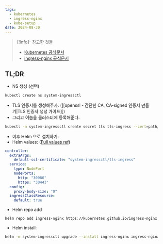 ```yaml
---
tags:
  - kubernetes
  - ingress-nginx
  - kube-setup
date: 2024-08-30
---
```

> [!info]- 참고한 것들
> - [Kubernetes 공식문서](https://kubernetes.io/docs/reference/kubectl/generated/kubectl_create/kubectl_create_secret_tls/)
> - [ingress-nginx 공식문서](https://kubernetes.github.io/ingress-nginx/deploy/)

## TL;DR

- NS 생성 (선택)

```bash
kubectl create ns system-ingressctl
```

- TLS 인증서를 생성해주자. ([[openssl - 간단한 CA, CA-signed 인증서 만들기|TLS 인증서 생성 가이드]])
- 그리고 이놈을 클러스터에 등록해준다.

```bash
kubectl -n system-ingressctl create secret tls tls-ingress --cert=path/to/cert/file --key=path/to/key/file
```

- 이후 Helm 으로 설치하기:
- Helm values: ([Full values ref](https://github.com/kubernetes/ingress-nginx/blob/main/charts/ingress-nginx/values.yaml))

```yaml title="ingress.yaml"
controller:
  extraArgs:
    default-ssl-certificate: "system-ingressctl/tls-ingress"
  service:
    type: NodePort
    nodePorts:
      http: "30080"
      https: "30443"
  config:
    proxy-body-size: "0"
  ingressClassResource:
    default: true
```

- Helm repo add

```bash
helm repo add ingress-nginx https://kubernetes.github.io/ingress-nginx
```

- Helm install:

```bash
helm -n system-ingressctl upgrade --install ingress-nginx ingress-nginx/ingress-nginx -f ingress.yaml
```